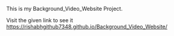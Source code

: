 This is my Background_Video_Website Project.

Visit the given link to see it  https://rishabhgithub7348.github.io/Background_Video_Website/
